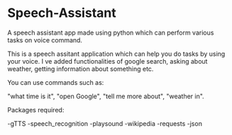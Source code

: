 # Speech-Assistant
A speech assistant app made using python which can perform various tasks on voice command.

This is a speech assitant application which can help you do tasks by using your voice. I ve added functionalities of google search, asking about weather, getting information about something etc.

You can use commands such as:

"what time is it", "open Google", "tell me more about", "weather in".

Packages required:

-gTTS
-speech_recognition
-playsound
-wikipedia
-requests
-json
